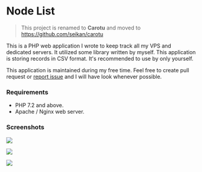 # Node List

> This project is renamed to **Carotu** and moved to https://github.com/seikan/carotu

This is a PHP web application I wrote to keep track all my VPS and dedicated servers.  It utilized some library written by myself. This application is storing records in CSV format. It's recommended to use by only yourself.



This application is maintained during my free time. Feel free to create pull request or [report issue](https://github.com/seikan/NodeList/issues) and I will have look whenever possible.



### Requirements

- PHP 7.2 and above.
- Apache / Nginx web server.



### Screenshots

![](https://user-images.githubusercontent.com/73107/108585062-1bd74400-7381-11eb-9e89-711c7619ea1a.png)



![](https://user-images.githubusercontent.com/73107/108585067-209bf800-7381-11eb-80db-b12a49cc8b87.png)



![](https://user-images.githubusercontent.com/73107/108585069-21cd2500-7381-11eb-9874-1b92b9e046b4.png)
